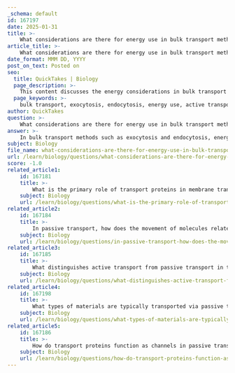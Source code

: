 ```yaml
---
_schema: default
id: 167197
date: 2025-01-31
title: >-
    What considerations are there for energy use in bulk transport methods like exocytosis and endocytosis?
article_title: >-
    What considerations are there for energy use in bulk transport methods like exocytosis and endocytosis?
date_format: MMM DD, YYYY
post_on_text: Posted on
seo:
  title: QuickTakes | Biology
  page_description: >-
    This content discusses the energy considerations in bulk transport methods like exocytosis and endocytosis, highlighting their dependence on ATP, the processes involved in vesicle formation, and their physiological significance.
  page_keywords: >-
    bulk transport, exocytosis, endocytosis, energy use, active transport, ATP, vesicle formation, physiological roles, neurotransmitter release, hormone secretion, concentration gradient, membrane fusion, cellular processes, energy requirements
author: QuickTakes
question: >-
    What considerations are there for energy use in bulk transport methods like exocytosis and endocytosis?
answer: >-
    In bulk transport methods such as exocytosis and endocytosis, energy use is a critical consideration due to the nature of these processes. Here are the key points regarding energy requirements and considerations for these transport mechanisms:\n\n1. **Energy Requirement**: Both exocytosis and endocytosis are forms of active transport, meaning they require energy to function. This energy is typically derived from ATP (adenosine triphosphate). The processes involve significant cellular activities, including the movement of vesicles and the fusion of membranes, which necessitate energy input.\n\n2. **Vesicle Formation**:\n   - **Endocytosis**: This process involves the invagination of the plasma membrane to form vesicles that enclose extracellular material. The membrane must actively reshape and pinch off to create these vesicles, which requires energy.\n   - **Exocytosis**: In this process, vesicles containing substances are transported to the plasma membrane, where they fuse with it to release their contents outside the cell. The fusion of vesicles with the membrane is an energy-dependent process.\n\n3. **Physiological Roles**: The energy used in these processes is vital for various physiological functions:\n   - **Neurotransmitter Release**: In neurons, exocytosis is essential for releasing neurotransmitters, which facilitate communication between nerve cells.\n   - **Hormone Secretion**: Endocrine cells utilize exocytosis to release hormones into the bloodstream, impacting numerous bodily functions.\n   - **Cell Membrane Repair**: Exocytosis contributes to the repair of the plasma membrane by adding new membrane material, which is crucial for maintaining cell integrity.\n\n4. **Concentration Gradient**: While bulk transport can move substances against their concentration gradient, the energy requirement is a distinguishing factor from passive transport methods, which do not require energy and occur along the concentration gradient.\n\n5. **Complexity of Mechanisms**: Bulk transport involves multiple proteins and cellular components, including cytoskeletal elements that help in vesicle movement. The coordination of these components requires energy, further emphasizing the energy demands of these processes.\n\nIn summary, both exocytosis and endocytosis are energy-dependent processes essential for cellular function, allowing cells to manage their internal environment by importing and exporting large molecules and particles. The energy utilized in these processes is crucial for vesicle formation, membrane fusion, and the overall physiological roles they play in the body.
subject: Biology
file_name: what-considerations-are-there-for-energy-use-in-bulk-transport-methods-like-exocytosis-and-endocytosis.md
url: /learn/biology/questions/what-considerations-are-there-for-energy-use-in-bulk-transport-methods-like-exocytosis-and-endocytosis
score: -1.0
related_article1:
    id: 167181
    title: >-
        What is the primary role of transport proteins in membrane transport mechanisms?
    subject: Biology
    url: /learn/biology/questions/what-is-the-primary-role-of-transport-proteins-in-membrane-transport-mechanisms
related_article2:
    id: 167184
    title: >-
        In passive transport, how does the movement of molecules relate to the concentration gradient?
    subject: Biology
    url: /learn/biology/questions/in-passive-transport-how-does-the-movement-of-molecules-relate-to-the-concentration-gradient
related_article3:
    id: 167185
    title: >-
        What distinguishes active transport from passive transport in terms of energy requirements?
    subject: Biology
    url: /learn/biology/questions/what-distinguishes-active-transport-from-passive-transport-in-terms-of-energy-requirements
related_article4:
    id: 167198
    title: >-
        What types of materials are typically transported via passive transport methods?
    subject: Biology
    url: /learn/biology/questions/what-types-of-materials-are-typically-transported-via-passive-transport-methods
related_article5:
    id: 167186
    title: >-
        How do transport proteins function as channels in passive transport?
    subject: Biology
    url: /learn/biology/questions/how-do-transport-proteins-function-as-channels-in-passive-transport
---
```


&nbsp;